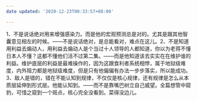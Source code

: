 ```yaml
---
date updated: '2020-12-23T00:33:57+08:00'

---
```


1、不是说话绝对用来增强感染力。而是他的宏观预测总是对的。尤其是跟其他智囊意见相左的时候。——不是说话绝对，是总能看对，难点在这儿。2、不是知道用利益去煽动人，用利益去煽动人是个当过十人领导的人都知道，你以为老蒋不懂日本人不懂？这都不懂他们活不过第二集。——而是他知道该去实实在在维护谁的利益。维护底层的利益是最难操作的，因为这跟食利者系统相悖，属于地狱级难度，内外阻力都是地狱级难度，但是只有他偏偏有办法一步步落实，所以能成功。3、敌人是错的，错在不能认知到规律，不仅仅是核心规律，还有规律是怎么从本质层延伸到形式层。他能认知到。——而不是靠嘴巴树立自己威望。全篇想管中窥豹，可惜之窥到一个斑点，核心完全没看到。菜得没边儿。

